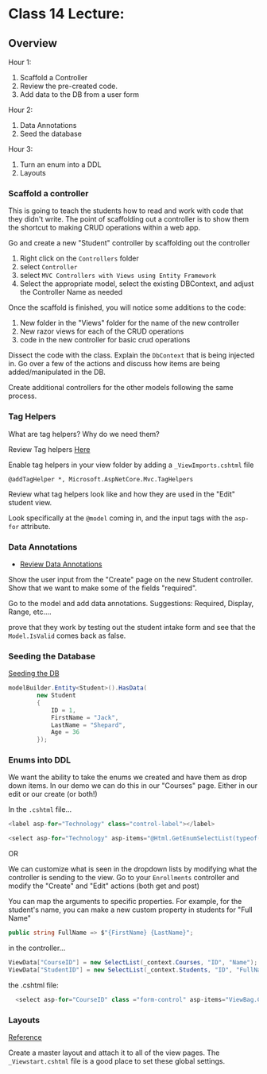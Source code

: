 # Class 14 Lecture:

## Overview

Hour 1:
1. Scaffold a Controller
1. Review the pre-created code.
1. Add data to the DB from a user form

Hour 2:
1. Data Annotations
1. Seed the database

Hour 3:
1. Turn an enum into a DDL
1. Layouts

### Scaffold a controller
This is going to teach the students how to read
and work with code that they didn't write. The point
of scaffolding out a controller is to show them the shortcut
to making CRUD operations within a web app. 

Go and create a new "Student" controller by scaffolding out the controller
1. Right click on the `Controllers` folder
1. select `Controller`
1. select `MVC Controllers with Views using Entity Framework`
1. Select the appropriate model, select the existing DBContext, and adjust the Controller Name as needed

Once the scaffold is finished, you will notice some additions to the code:
1. New folder in the "Views" folder for the name of the new controller
1. New razor views for each of the CRUD operations
1. code in the new controller for basic crud operations

Dissect the code with the class. Explain the `DbContext` that is being
injected in. Go over a few of the actions and discuss how items are being added/manipulated in the DB.

Create additional controllers for the other models following the same process.


### Tag Helpers
What are tag helpers? Why do we need them?

Review Tag helpers [Here](https://docs.microsoft.com/en-us/aspnet/core/mvc/views/tag-helpers/intro?view=aspnetcore-2.2)

Enable tag helpers in your view folder by adding a `_ViewImports.cshtml` file

```
@addTagHelper *, Microsoft.AspNetCore.Mvc.TagHelpers
```

Review what tag helpers look like and how they are used in the "Edit" student view.

Look specifically at the `@model` coming in, and 
the input tags with the `asp-for` attribute.

### Data Annotations
- [Review Data Annotations](https://docs.microsoft.com/en-us/aspnet/core/tutorials/first-mvc-app/validation?view=aspnetcore-2.2)

Show the user input from the "Create" page on the new Student controller.
Show that we want to make some of the fields "required".

Go to the model and add data annotations. Suggestions: Required, Display, Range, etc....

prove that they work by testing out the student intake form and see that the `Model.IsValid` comes back as false. 

### Seeding the Database

[Seeding the DB](https://docs.microsoft.com/en-us/ef/core/modeling/data-seeding)

```csharp
modelBuilder.Entity<Student>().HasData(
        new Student
        {
	        ID = 1,
	        FirstName = "Jack",
	        LastName = "Shepard",
	        Age = 36
        });
```

### Enums into DDL

We want the ability to take the enums we created and have them as drop down items. In our demo
we can do this in our "Courses" page. Either in our edit or our create (or both!)

In the `.cshtml` file...

```csharp
<label asp-for="Technology" class="control-label"></label>

<select asp-for="Technology" asp-items="@Html.GetEnumSelectList(typeof(SchoolDemo.Models.Technology))" class="form-control"></select>
```

OR

We can customize what is seen in the dropdown lists by modifying what the controller is sending to the view. 
Go to your `Enrollments` controller and modify the "Create" and "Edit" actions (both get and post)

You can map the arguments to specific properties. For example, for the student's name, you can make a new custom property
in students for "Full Name"

```csharp
public string FullName => $"{FirstName} {LastName}";
```

in the controller...
```csharp
ViewData["CourseID"] = new SelectList(_context.Courses, "ID", "Name");
ViewData["StudentID"] = new SelectList(_context.Students, "ID", "FullName");
``` 

the .cshtml file:
```csharp
  <select asp-for="CourseID" class ="form-control" asp-items="ViewBag.CourseID"></select>
```


### Layouts
[Reference](https://docs.microsoft.com/en-us/aspnet/web-pages/overview/ui-layouts-and-themes/3-creating-a-consistent-look)

Create a master layout and attach it to all of the view pages. 
The `_Viewstart.cshtml` file is a good place to set these global settings.